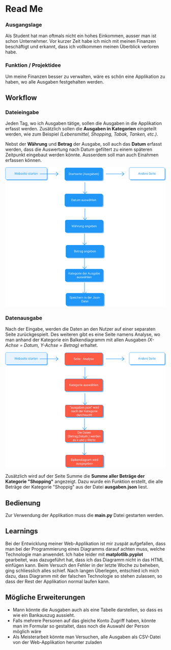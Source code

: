 # Read Me
### Ausgangslage
Als Student hat man oftmals nicht ein hohes Einkommen, ausser man ist schon Unternehmer. Vor kurzer Zeit habe ich mich mit meinen Finanzen beschäftigt und erkannt, dass ich vollkommen meinen Überblick verloren habe.
### Funktion / Projektidee
Um meine Finanzen besser zu verwalten, wäre es schön eine Applikation zu haben, wo alle Ausgaben festgehalten werden. 
## Workflow
### Dateieingabe
Jeden Tag, wo ich Ausgaben tätige, sollen die Ausgaben in die Applikation erfasst werden. Zusätzlich sollen die **Ausgaben in Kategorien** eingeteilt werden, wie zum Beispiel *(Lebensmittel, Shopping, Tabak, Tanken, etc.)*.

Nebst der **Währung** und **Betrag** der Ausgabe, soll auch das **Datum** erfasst werden, dass die Auswertung nach Datum gefiltert zu einem späteren Zeitpunkt eingebaut werden könnte. Ausserdem soll man auch Einahmen erfassen können.

![This is an image](/static/diagram1.jpg)
### Datenausgabe
Nach der Eingabe, werden die Daten an den Nutzer auf einer separaten Seite zurückgespielt. Des weiteren gibt es eine Seite namens Analyse, wo man anhand der Kategorie ein Balkendiagramm mit allen Ausgaben *(X-Achse = Datum, Y-Achse = Betrag)* erhaltet.

![This is an image](/static/diagram2.jpg)

Zusätzlich wird auf der Seite Summe die **Summe aller Beträge der Kategorie "Shopping"** angezeigt. Dazu wurde ein Funktion erstellt, die alle Beträge der Kategorie "Shoppig" aus der Datei **ausgaben.json** liest.
## Bedienung
Zur Verwendung der Applikation muss die **main.py** Datei gestarten werden.

## Learnings
Bei der Entwicklung meiner Web-Applikation ist mir zuspät aufgefallen, dass man bei der Programmierung eines Diagramms darauf achten muss, welche Technologie man anwendet. Ich habe leider mit **matplotlib.pyplot** gearbeitet, was dazugeführt hat, dass ich das Diagramm nicht in das HTML einfügen kann. Beim Versuch den Fehler in der letzte Woche zu beheben, ging schliesslich alles schief. Nach langen Überlegen, entschied ich mich dazu, dass Diagramm mit der falschen Technologie so stehen zulassen, so dass der Rest der Applikation normal laufen kann.

## Mögliche Erweiterungen

- Mann könnte die Ausgaben auch als eine Tabelle darstellen, so dass es wie ein Bankauszug aussieht.
- Falls mehrere Personen auf das gleiche Konto Zugriff haben, könnte man im Formular so gestaltet, dass noch die Auswahl der Person möglich wäre
- Als Meisterarbeit könnte man Versuchen, alle Ausgaben als CSV-Datei von der Web-Applikation herunter zuladen
